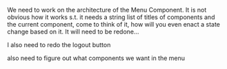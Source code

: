 We need to work on the architecture of the Menu Component. It is not obvious how it works s.t. it needs a string list of titles of components and the current component, come to think of it, how will you even enact a state change based on it. It will need to be redone...

I also need to redo the logout button

also need to figure out what components we want in the menu
